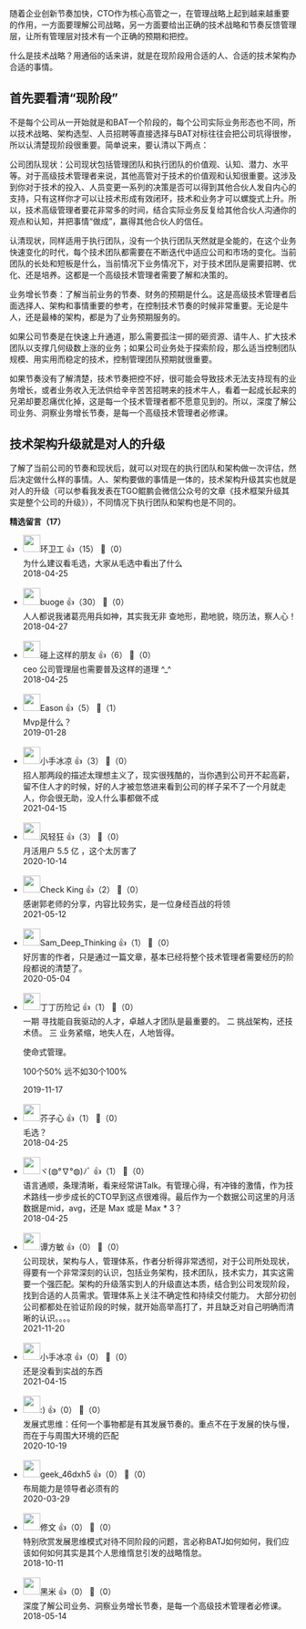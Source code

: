 随着企业创新节奏加快，CTO作为核心高管之一，在管理战略上起到越来越重要的作用，一方面要理解公司战略，另一方面要给出正确的技术战略和节奏反馈管理层，让所有管理层对技术有一个正确的预期和把控。

什么是技术战略？用通俗的话来讲，就是在现阶段用合适的人、合适的技术架构办合适的事情。

## 首先要看清“现阶段”

不是每个公司从一开始就是和BAT一个阶段的，每个公司实际业务形态也不同，所以技术战略、架构选型、人员招聘等直接选择与BAT对标往往会把公司坑得很惨，所以认清楚现阶段很重要。简单说来，要认清以下两点：

公司团队现状：公司现状包括管理团队和执行团队的价值观、认知、潜力、水平等。对于高级技术管理者来说，其他高管对于技术的价值观和认知很重要。这涉及到你对于技术的投入、人员变更一系列的决策是否可以得到其他合伙人发自内心的支持，只有这样你才可以让技术形成有效闭环，技术和业务才可以螺旋式上升。所以，技术高级管理者要花非常多的时间，结合实际业务反复给其他合伙人沟通你的观点和认知，并把事情“做成”，赢得其他合伙人的信任。

认清现状，同样适用于执行团队，没有一个执行团队天然就是全能的，在这个业务快速变化的时代，每个技术团队都需要在不断迭代中适应公司和市场的变化。当前团队的长处和短板是什么，当前情况下业务情况下，对于技术团队是需要招聘、优化、还是培养。这都是一个高级技术管理者需要了解和决策的。

业务增长节奏：了解当前业务的节奏、财务的预期是什么。这是高级技术管理者后面选择人、架构和事情重要的参考，在控制技术节奏的时候非常重要。无论是牛人，还是最棒的架构，都是为了业务预期服务的。

如果公司节奏是在快速上升通道，那么需要孤注一掷的砸资源、请牛人、扩大技术团队以支撑几何级数上涨的业务；如果公司业务处于探索阶段，那么适当控制团队规模、用实用而稳定的技术，控制管理团队预期就很重要。

如果节奏没有了解清楚，技术节奏把控不好，很可能会导致技术无法支持现有的业务增长，或者业务收入无法供给辛辛苦苦招聘来的技术牛人，看着一起成长起来的兄弟却要忍痛优化掉，这是每一个技术管理者都不愿意见到的。所以，深度了解公司业务、洞察业务增长节奏，是每一个高级技术管理者必修课。

## 技术架构升级就是对人的升级

了解了当前公司的节奏和现状后，就可以对现在的执行团队和架构做一次评估，然后决定做什么样的事情。人、架构要做的事情是一体的，技术架构升级其实也就是对人的升级（可以参看我发表在TGO鲲鹏会微信公众号的文章《技术框架升级其实是整个公司的升级》），不同情况下执行团队和架构也是不同的。
<div><strong>精选留言（17）</strong></div><ul>
<li><img src="http://thirdwx.qlogo.cn/mmopen/vi_32/DYAIOgq83ersytiayMs5GJYGAolBAJ20IU7DsVPjzYR0ziaO6bL8TfIibpQomSu2868RzXibPdcDng04YoLUq9tibqg/132" width="30px"><span>环卫工</span> 👍（15） 💬（0）<div>为什么建议看毛选，大家从毛选中看出了什么</div>2018-04-25</li><br/><li><img src="https://static001.geekbang.org/account/avatar/00/0f/8a/8a/7c1baa25.jpg" width="30px"><span>buoge</span> 👍（30） 💬（0）<div>人人都说我诸葛亮用兵如神，其实我无非 查地形，勘地貌，晓历法，察人心！</div>2018-04-27</li><br/><li><img src="https://static001.geekbang.org/account/avatar/00/0f/9f/18/07d88ed7.jpg" width="30px"><span>碰上这样的朋友</span> 👍（6） 💬（0）<div>ceo 公司管理层也需要普及这样的道理 ^_^</div>2018-04-25</li><br/><li><img src="https://static001.geekbang.org/account/avatar/00/13/78/92/9e6a074d.jpg" width="30px"><span>Eason</span> 👍（5） 💬（1）<div>Mvp是什么？</div>2019-01-28</li><br/><li><img src="https://static001.geekbang.org/account/avatar/00/27/24/4a/2ad8a52d.jpg" width="30px"><span>小手冰凉</span> 👍（3） 💬（0）<div>招人那两段的描述太理想主义了，现实很残酷的，当你遇到公司开不起高薪，留不住人才的时候，好的人才被忽悠进来看到公司的样子呆不了一个月就走人，你会很无助，没人什么事都做不成</div>2021-04-15</li><br/><li><img src="https://static001.geekbang.org/account/avatar/00/17/16/d1/e24c74b2.jpg" width="30px"><span>风轻狂</span> 👍（3） 💬（0）<div>月活用户 5.5 亿 ，这个太厉害了</div>2020-10-14</li><br/><li><img src="https://static001.geekbang.org/account/avatar/00/13/da/d5/45ca20d5.jpg" width="30px"><span>Check King</span> 👍（2） 💬（0）<div>感谢郭老师的分享，内容比较务实，是一位身经百战的将领</div>2021-05-12</li><br/><li><img src="https://static001.geekbang.org/account/avatar/00/0f/46/c0/106d98e7.jpg" width="30px"><span>Sam_Deep_Thinking</span> 👍（1） 💬（0）<div>好厉害的作者，只是通过一篇文章，基本已经将整个技术管理者需要经历的阶段都说的清楚了。</div>2020-05-04</li><br/><li><img src="https://static001.geekbang.org/account/avatar/00/19/5b/08/b0b0db05.jpg" width="30px"><span>丁丁历险记</span> 👍（1） 💬（0）<div>一期   寻找能自我驱动的人才，卓越人才团队是最重要的。
二  挑战架构，还技术债。
三  业务紧缩，地失人在，人地皆得。

使命式管理。

100个50%  远不如30个100%</div>2019-11-17</li><br/><li><img src="https://static001.geekbang.org/account/avatar/00/0f/be/de/62fcc35d.jpg" width="30px"><span>芥子心</span> 👍（1） 💬（0）<div>毛选？</div>2018-04-25</li><br/><li><img src="http://thirdwx.qlogo.cn/mmopen/vi_32/Q0j4TwGTfTJOBwR7MCVqwZbPA5RQ2mjUjd571jUXUcBCE7lY5vSMibWn8D5S4PzDZMaAhRPdnRBqYbVOBTJibhJg/132" width="30px"><span>ヾ(◍°∇°◍)ﾉﾞ</span> 👍（1） 💬（0）<div>语言通顺，条理清晰，看来经常讲Talk。有管理心得，有冲锋的激情，作为技术路线一步步成长的CTO早到这点很难得。最后作为一个数据公司这里的月活 数据是mid，avg，还是 Max 或是 Max * 3？</div>2018-04-25</li><br/><li><img src="https://static001.geekbang.org/account/avatar/00/1a/1b/70/547042ee.jpg" width="30px"><span>谭方敏</span> 👍（0） 💬（0）<div>公司现状，架构与人，管理体系，作者分析得非常透彻，对于公司所处现状，得要有一个非常深刻的认识，包括业务架构，技术团队，技术实力，其实这需要一个强匹配。架构的升级落实到人的升级直达本质，结合到公司发现阶段，找到合适的人员需求。管理体系上关注不确定性和持续交付能力。
大部分初创公司都都处在验证阶段的时候，就开始高举高打了，并且缺乏对自己明确而清晰的认识。。。。</div>2021-11-20</li><br/><li><img src="https://static001.geekbang.org/account/avatar/00/27/24/4a/2ad8a52d.jpg" width="30px"><span>小手冰凉</span> 👍（0） 💬（0）<div>还是没看到实战的东西</div>2021-04-15</li><br/><li><img src="https://static001.geekbang.org/account/avatar/00/12/e8/9e/6550a051.jpg" width="30px"><span>:)</span> 👍（0） 💬（0）<div>发展式思维：任何一个事物都是有其发展节奏的。重点不在于发展的快与慢，而在于与周围大环境的匹配</div>2020-10-19</li><br/><li><img src="http://thirdwx.qlogo.cn/mmopen/vi_32/AVqAefJCk4FP4I7CjicqrOlyS0frwDXYBHl2dymliauzlNwNg9Bx6phpYQsl6dsUN3Ug6NKNgrMzicKHN1SD3109g/132" width="30px"><span>geek_46dxh5</span> 👍（0） 💬（0）<div>布局能力是领导者必须有的</div>2020-03-29</li><br/><li><img src="https://static001.geekbang.org/account/avatar/00/13/43/15/3c87f359.jpg" width="30px"><span>修文</span> 👍（0） 💬（0）<div>特别欣赏发展思维模式对待不同阶段的问题，言必称BATJ如何如何，我们应该如何如何其实是其个人思维惰怠引发的战略惰怠。</div>2018-10-11</li><br/><li><img src="https://static001.geekbang.org/account/avatar/00/0f/8b/52/6659dc1b.jpg" width="30px"><span>黑米</span> 👍（0） 💬（0）<div>深度了解公司业务、洞察业务增长节奏，是每一个高级技术管理者必修课。</div>2018-05-14</li><br/>
</ul>